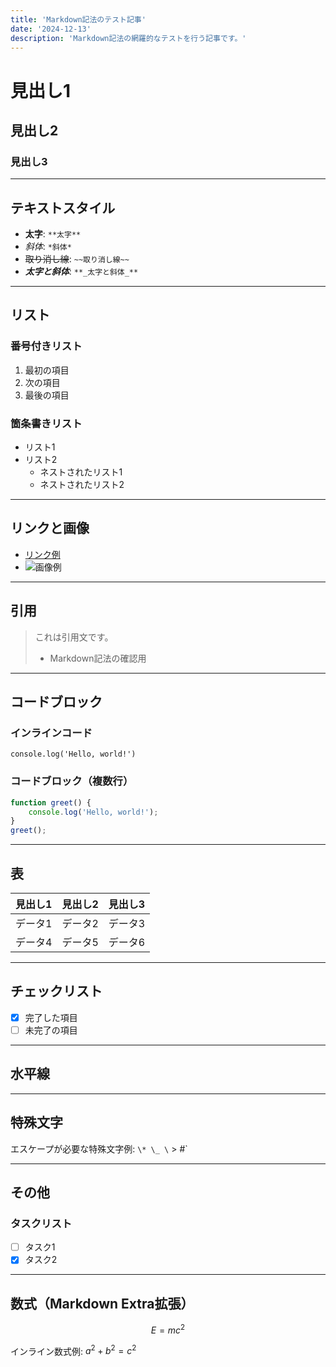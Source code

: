 ```yaml
---
title: 'Markdown記法のテスト記事'
date: '2024-12-13'
description: 'Markdown記法の網羅的なテストを行う記事です。'
---
```


# 見出し1

## 見出し2

### 見出し3

---

## テキストスタイル

- **太字**: `**太字**`
- *斜体*: `*斜体*`
- ~~取り消し線~~: `~~取り消し線~~`
- **_太字と斜体_**: `**_太字と斜体_**`

---

## リスト

### 番号付きリスト
1. 最初の項目
2. 次の項目
3. 最後の項目

### 箇条書きリスト
- リスト1
- リスト2
  - ネストされたリスト1
  - ネストされたリスト2

---

## リンクと画像

- [リンク例](https://example.com)
- ![画像例](https://via.placeholder.com/150)

---

## 引用

> これは引用文です。
> - Markdown記法の確認用

---

## コードブロック

### インラインコード
`console.log('Hello, world!')`

### コードブロック（複数行）
```javascript
function greet() {
    console.log('Hello, world!');
}
greet();
```
---

## 表

| 見出し1 | 見出し2 | 見出し3 |
|---------|---------|---------|
| データ1 | データ2 | データ3 |
| データ4 | データ5 | データ6 |

---

## チェックリスト

- [x] 完了した項目
- [ ] 未完了の項目

---

## 水平線

---

## 特殊文字

エスケープが必要な特殊文字例: `\* \_ \` \> \#`

---

## その他

### タスクリスト
- [ ] タスク1
- [x] タスク2

---

## 数式（Markdown Extra拡張）

$$
E = mc^2
$$

インライン数式例: $a^2 + b^2 = c^2$

